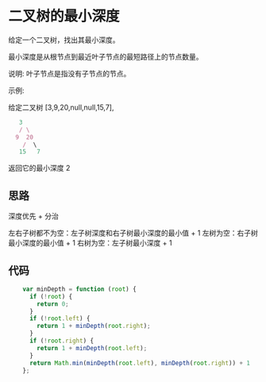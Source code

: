 # 二叉树的最小深度

给定一个二叉树，找出其最小深度。

最小深度是从根节点到最近叶子节点的最短路径上的节点数量。

说明: 叶子节点是指没有子节点的节点。

示例:

给定二叉树 [3,9,20,null,null,15,7],

```js
   3
   / \
  9  20
    /  \
   15   7
```

返回它的最小深度 2

## 思路

深度优先 + 分治

左右子树都不为空：左子树深度和右子树最小深度的最小值 + 1
左树为空：右子树最小深度的最小值 + 1
右树为空：左子树最小深度 + 1

## 代码

```js
    var minDepth = function (root) {
      if (!root) {
        return 0;
      }
      if (!root.left) {
        return 1 + minDepth(root.right);
      }
      if (!root.right) {
        return 1 + minDepth(root.left);
      }
      return Math.min(minDepth(root.left), minDepth(root.right)) + 1
	};
```